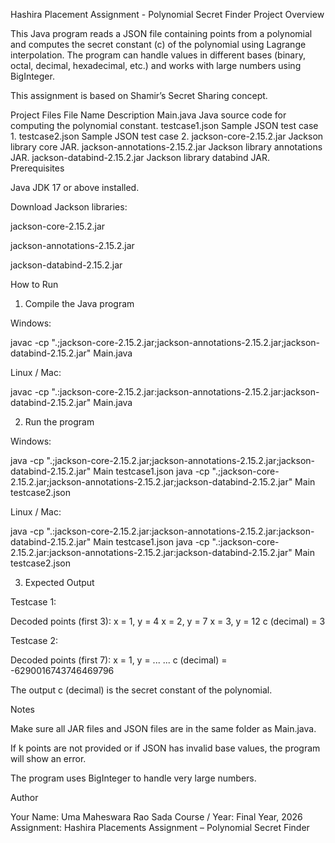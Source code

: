 Hashira Placement Assignment - Polynomial Secret Finder
Project Overview

This Java program reads a JSON file containing points from a polynomial and computes the secret constant (c) of the polynomial using Lagrange interpolation.
The program can handle values in different bases (binary, octal, decimal, hexadecimal, etc.) and works with large numbers using BigInteger.

This assignment is based on Shamir’s Secret Sharing concept.

Project Files
File Name	Description
Main.java	Java source code for computing the polynomial constant.
testcase1.json	Sample JSON test case 1.
testcase2.json	Sample JSON test case 2.
jackson-core-2.15.2.jar	Jackson library core JAR.
jackson-annotations-2.15.2.jar	Jackson library annotations JAR.
jackson-databind-2.15.2.jar	Jackson library databind JAR.
Prerequisites

Java JDK 17 or above installed.

Download Jackson libraries:

jackson-core-2.15.2.jar

jackson-annotations-2.15.2.jar

jackson-databind-2.15.2.jar

How to Run
1. Compile the Java program

Windows:

javac -cp ".;jackson-core-2.15.2.jar;jackson-annotations-2.15.2.jar;jackson-databind-2.15.2.jar" Main.java


Linux / Mac:

javac -cp ".:jackson-core-2.15.2.jar:jackson-annotations-2.15.2.jar:jackson-databind-2.15.2.jar" Main.java

2. Run the program

Windows:

java -cp ".;jackson-core-2.15.2.jar;jackson-annotations-2.15.2.jar;jackson-databind-2.15.2.jar" Main testcase1.json
java -cp ".;jackson-core-2.15.2.jar;jackson-annotations-2.15.2.jar;jackson-databind-2.15.2.jar" Main testcase2.json


Linux / Mac:

java -cp ".:jackson-core-2.15.2.jar:jackson-annotations-2.15.2.jar:jackson-databind-2.15.2.jar" Main testcase1.json
java -cp ".:jackson-core-2.15.2.jar:jackson-annotations-2.15.2.jar:jackson-databind-2.15.2.jar" Main testcase2.json

3. Expected Output

Testcase 1:

Decoded points (first 3):
x = 1, y = 4
x = 2, y = 7
x = 3, y = 12
c (decimal) = 3


Testcase 2:

Decoded points (first 7):
x = 1, y = ...
...
c (decimal) = -6290016743746469796


The output c (decimal) is the secret constant of the polynomial.

Notes

Make sure all JAR files and JSON files are in the same folder as Main.java.

If k points are not provided or if JSON has invalid base values, the program will show an error.

The program uses BigInteger to handle very large numbers.

Author

Your Name: Uma Maheswara Rao Sada
Course / Year: Final Year, 2026
Assignment: Hashira Placements Assignment – Polynomial Secret Finder
